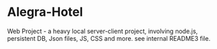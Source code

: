 # Alegra-Hotel

Web Project - a heavy local server-client project, involving node.js, persistent DB, Json files, JS, CSS and more. see internal README3 file.
